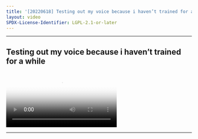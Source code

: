 ```yaml
---
title: '[20220618] Testing out my voice because i haven’t trained for a while'
layout: video
SPDX-License-Identifier: LGPL-2.1-or-later
---
```


---

## Testing out my voice because i haven’t trained for a while

<div class="container">
  <video id="my-video" class="video-js vjs-fluid vjs-layout-medium" poster="https://cdn.discordapp.com/attachments/1083515523846914179/1084480164278325288/20220618.jpg" preload="auto" controls="controls" data-setup='{}'>
    <source src="https://xx58j-my.sharepoint.com/:v:/g/personal/peekaboo_xx58j_onmicrosoft_com/ETEXe0eDZu5BjKCkDnSvpD0BKPO4NCIPSpYrnMGIsOLJ5Q?download=1" type="video/mp4"/>
  </video>
</div>

---
